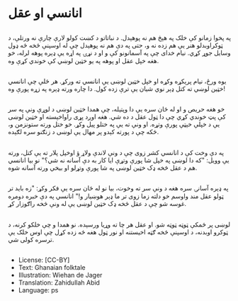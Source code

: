 # انانسي او عقل

##
په پخوا زمانو کې خلک په هېڅ هم نه پوهېدل. د نباتاتو د کښت کولو لارې چارې نه ورتلې، د ټوکراوبدلو هنر يې هم زده نه و، حتى په دې هم نه پوهېدل چې له اوسپنې څخه څه ډول وسايل جوړ کړي.
نیام خدای چې په آسمانونو کې و او د نړۍ په اړه یې ډېره پوهه لرله، خو هغه خپل عقل او پوهه په يو خټين لوښي کې خوندي کړې وه.

##
یوه ورځ، نیام پرېکړه وکړه او خپل خټين لوښى یې انانسي ته ورکړ. هر ځلې چې انانسي خټين لوښي ته کتل ډېر نوي شيان یې ترې زده کول. دا چاره ورته ډېره په زړه پورې وه!

##
خو هغه حريص و او له ځان سره یې دا وپتيله، چې همدا خټين لوښى د لوړې ونې په سر کې پټ خوندي کړي چې دا ټول عقل د ده شي.
هغه اوږد پړى راواخېسته او خټين لوښى يې د خپلې خېټې پورې وتړه. او ونې ته یې په ختلو پیل وکړ. خو ختل ورته ستونزمن و، ځکه چې د پورته کېدو پر مهال یې لوښی د زنګنو سره لګېده.

##
په دې وخت کې د انانسي کشر زوی چې د ونې لاندې ولاړ ؤ اوخپل پلار ته یې کتل، ورته يې وويل: "که دا لوښی په خپل شا پورې وتړې ایا کار به دې آسانه نه شي؟" نو بيا انانسي هم د عقل څخه ډک خټين لوښى په شا پورې وتړلو او بيخي ورته آسانه شوه.

##
په ډېره آسانۍ سره هغه د ونې سر ته وخوت، بيا نو له ځان سره یې فکر وکړ: "زه باید تر ټولو عقل مند واوسم خو دلته زما زوی تر ما ډېر هوښیار و!" انانسي په دې خبره دومره غوسه شو چې د عقل څخه ډک خټين لوښی یې له ونې څخه راګوزار کړ.

##
لوښی پر ځمکې ټوټه ټوټه شو. او عقل هر چا ته وړیا ورسېده. نو همدا و چې خلکو کرنه، د ټوکرو اوبدنه، د اوسپنې څخه ګټه اخيستنه او نور ټول هغه څه زده کړل چې اوس خلک يې ترسره کولى شي.

##
* License: [CC-BY]
* Text: Ghanaian folktale
* Illustration: Wiehan de Jager
* Translation: Zahidullah Abid
* Language: ps
